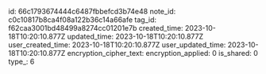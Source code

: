 id: 66c1793674444c6487fbbefcd3b74e48
note_id: c0c10817b8ca4f08a122b36c14a66afe
tag_id: f62caa3001bd48499a8274cc01201e7b
created_time: 2023-10-18T10:20:10.877Z
updated_time: 2023-10-18T10:20:10.877Z
user_created_time: 2023-10-18T10:20:10.877Z
user_updated_time: 2023-10-18T10:20:10.877Z
encryption_cipher_text: 
encryption_applied: 0
is_shared: 0
type_: 6